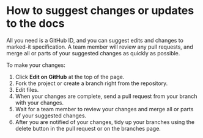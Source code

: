 # How to suggest changes or updates to the docs

All you need is a GitHub ID, and you can suggest edits and changes to marked-it specification. A team member will review any pull requests, and merge all or parts of your suggested changes as quickly as possible.

To make your changes:

1. Click **Edit on GitHub** at the top of the page.
2. Fork the project or create a branch right from the repository.
2. Edit files.
3. When your changes are complete, send a pull request from your branch with your changes.
4. Wait for a team member to review your changes and merge all or parts of your suggested changes.
5. After you are notified of your changes, tidy up your branches using the delete button in the pull request or on the branches page.